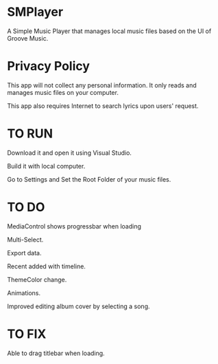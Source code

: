 # SMPlayer
A Simple Music Player that manages local music files based on the UI of Groove Music.

# Privacy Policy
This app will not collect any personal information. It only reads and manages music files on your computer.

This app also requires Internet to search lyrics upon users' request.

# TO RUN
Download it and open it using Visual Studio.

Build it with local computer.

Go to Settings and Set the Root Folder of your music files.

# TO DO
MediaControl shows progressbar when loading

Multi-Select.

Export data.

Recent added with timeline.

ThemeColor change.

Animations.

Improved editing album cover by selecting a song.

# TO FIX
Able to drag titlebar when loading.